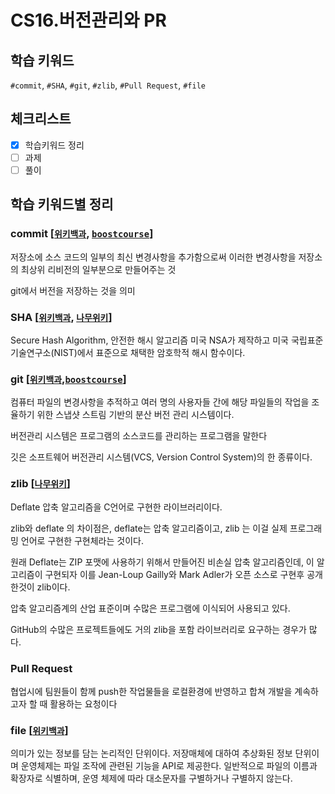 # CS16.버전관리와 PR
## 학습 키워드
`#commit`, `#SHA`, `#git`, `#zlib`, `#Pull Request`, `#file`

## 체크리스트
- [x] 학습키워드 정리
- [ ] 과제
- [ ] 풀이

## 학습 키워드별 정리
### commit [[`위키백과`](https://ko.wikipedia.org/wiki/%EC%BB%A4%EB%B0%8B), [`boostcourse`](https://www.boostcourse.org/cs102/lecture/1427417?isDesc=false)]
저장소에 소스 코드의 일부의 최신 변경사항을 추가함으로써 이러한 변경사항을 저장소의 최상위 리비전의 일부분으로 만들어주는 것

git에서 버전을 저장하는 것을 의미

### SHA [[`위키백과`](https://ko.wikipedia.org/wiki/SHA), [`나무위키`](https://namu.wiki/w/SHA)]
Secure Hash Algorithm, 안전한 해시 알고리즘
미국 NSA가 제작하고 미국 국립표준기술연구소(NIST)에서 표준으로 채택한 암호학적 해시 함수이다.

### git [[`위키백과`](https://ko.wikipedia.org/wiki/%EA%B9%83_(%EC%86%8C%ED%94%84%ED%8A%B8%EC%9B%A8%EC%96%B4)),[`boostcourse`](https://www.boostcourse.org/cs102/lecture/1427416?isDesc=false)]
컴퓨터 파일의 변경사항을 추적하고 여러 명의 사용자들 간에 해당 파일들의 작업을 조율하기 위한 스냅샷 스트림 기반의 분산 버전 관리 시스템이다.

버전관리 시스템은 프로그램의 소스코드를 관리하는 프로그램을 말한다

깃은 소프트웨어 버전관리 시스템(VCS, Version Control System)의 한 종류이다.

### zlib [[`나무위키`](https://namu.wiki/w/zlib)]
Deflate 압축 알고리즘을 C언어로 구현한 라이브러리이다.

zlib와 deflate 의 차이점은, deflate는 압축 알고리즘이고, zlib 는 이걸 실제 프로그래밍 언어로 구현한 구현체라는 것이다.

원래 Deflate는 ZIP 포맷에 사용하기 위해서 만들어진 비손실 압축 알고리즘인데, 이 알고리즘이 구현되자 이를 Jean-Loup Gailly와 Mark Adler가 오픈 소스로 구현후 공개한것이 zlib이다.

압축 알고리즘계의 산업 표준이며 수많은 프로그램에 이식되어 사용되고 있다. 

GitHub의 수많은 프로젝트들에도 거의 zlib을 포함 라이브러리로 요구하는 경우가 많다.

### Pull Request
협업시에 팀원들이 함께 push한 작업물들을 로컬환경에 반영하고 합쳐 개발을 계속하고자 할 때 활용하는 요청이다

### file [[`위키백과`](https://ko.wikipedia.org/wiki/%EC%BB%B4%ED%93%A8%ED%84%B0_%ED%8C%8C%EC%9D%BC)]
의미가 있는 정보를 담는 논리적인 단위이다.
저장매체에 대하여 추상화된 정보 단위이며 운영체제는 파일 조작에 관련된 기능을 API로 제공한다.
일반적으로 파일의 이름과 확장자로 식별하며, 운영 체제에 따라 대소문자를 구별하거나 구별하지 않는다.
